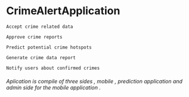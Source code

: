 # CrimeAlertApplication

```
Accept crime related data

Approve crime reports

Predict potential crime hotspots

Generate crime data report 

Notify users about confirmed crimes 
```

###### Aplication is compile of three sides , mobile , prediction application and admin side for the mobile application . 
